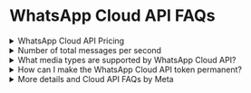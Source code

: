 # WhatsApp Cloud API FAQs

<details>

<summary>WhatsApp Cloud API Pricing</summary>

Pricing for using the WhatsApp Cloud API can be estimated using [Conversation-Based Pricing](https://developers.facebook.com/docs/whatsapp/pricing) provided by Meta.

Rocket.Chat does not change for WhatsApp conversations with the WhatsApp Cloud App.

</details>

<details>

<summary>Number of total messages per second</summary>

The Cloud API can send and receive text and media messages at a combined rate of up to 80 messages per second (mps) by default and up to 500 mps upon request. Learn more [here](https://developers.facebook.com/docs/whatsapp/cloud-api/support/faqs#faq\_535008344623707).

</details>

<details>

<summary>What media types are supported by WhatsApp Cloud API?</summary>

See a list of supported media types [here](https://developers.facebook.com/docs/whatsapp/cloud-api/reference/media#supported-media-types)

</details>

<details>

<summary>How can I make the WhatsApp Cloud API token permanent?</summary>

To generate a permanent Access Token by following this guide [create-permanent-whatsapp-cloud-api-token.md](../../extend-rocket.chat-capabilities/rocket.chat-marketplace/omnichannel-apps/whatsapp-cloud-app/facebook-developer-account-with-whatsapp/create-permanent-whatsapp-cloud-api-token.md "mention")

</details>

<details>

<summary>More details and Cloud API FAQs by Meta</summary>

More FAQs about WhatsApp Cloud API can be seen [here](https://developers.facebook.com/docs/whatsapp/cloud-api/support/faqs)&#x20;

</details>

